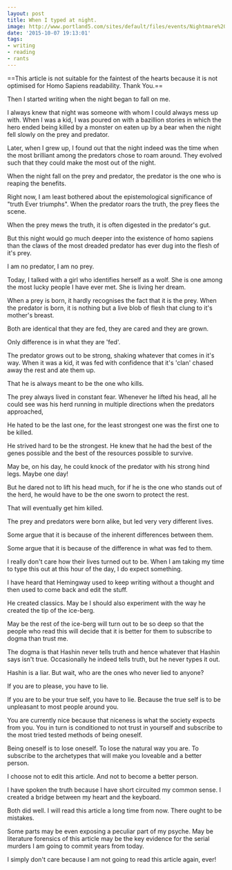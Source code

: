 ```yaml
---
layout: post
title: When I typed at night.
image: http://www.portland5.com/sites/default/files/events/Nightmare%20before%20christmas.jpg
date: '2015-10-07 19:13:01'
tags:
- writing
- reading
- rants
---
```


==This article is not suitable for the faintest of the hearts because it is not optimised for Homo Sapiens readability. Thank You.==

Then I started writing when the night began to fall on me. 

I always knew that night was someone with whom I could always mess up with. When I was a kid, I was poured on with a bazillion stories in which the hero ended being killed by a monster on eaten up by a bear when the night fell slowly on the prey and predator.

Later, when I grew up, I found out that the night indeed was the time when the most brilliant among the predators chose to roam around. They evolved such that they could make the most out of the night.

When the night fall on the prey and predator, the predator is the one who is reaping the benefits.

Right now, I am least bothered about the epistemological significance of "truth Ever triumphs". When the predator roars the truth, the prey flees the scene.

When the prey mews the truth, it is often digested in the predator's gut.

But this night would go much deeper into the existence of homo sapiens than the claws of the most dreaded predator has ever dug into the flesh of it's prey.

I am no predator, I am no prey.

Today, I talked with a girl who identifies herself as a wolf. She is one among the most lucky people I have ever met. She is living her dream.

When a prey is born, it hardly recognises the fact that it is the prey. When the predator is born, it is nothing but a live blob of flesh that clung to it's mother's breast. 

Both are identical that they are fed, they are cared and they are grown.

Only difference is in what they are 'fed'.

The predator grows out to be strong, shaking whatever that comes in it's way. When it was a kid, it was fed with confidence that it's 'clan' chased away the rest and ate them up.

That he is always meant to be the one who kills.

The prey always lived in constant fear. Whenever he lifted his head, all he could see was his herd running in multiple directions when the predators approached,

He hated to be the last one, for the least strongest one was the first one to be killed.

He strived hard to be the strongest. He knew that he had the best of the genes possible and the best of the resources possible to survive. 

May be, on his day, he could knock of the predator with his strong hind legs. Maybe one day!

But he dared not to lift his head much, for if he is the one who stands out of the herd, he would have to be the one sworn to protect the rest. 

That will eventually get him killed.

The prey and predators were born alike, but led very very different lives.  

Some argue that it is because of the inherent differences between them.

Some argue that it is because of the difference in what was fed to them.

I really don't care how their lives turned out to be. When I am taking my time to type this out at this hour of the day, I do expect something.

I have heard that Hemingway used to keep writing without a thought and then used to come back and edit the stuff.

He created classics. May be I should also experiment with the way he created the tip of the ice-berg.

May be the rest of the ice-berg will turn out to be so deep so that the people who read this will decide that it is better for them to subscribe to dogma than trust me.

The dogma is that Hashin never tells truth and hence whatever that Hashin says isn't true. Occasionally he indeed tells truth, but he never types it out. 

Hashin is a liar. But wait, who are the ones who never lied to anyone?

If you are to please, you have to lie.

If you are to be your true self, you have to lie. Because the true self is to be unpleasant to most people around you.

You are currently nice because that niceness is what the society expects from you. You in turn is conditioned to not trust in yourself and subscribe to the most tried tested methods of being oneself.

Being oneself is to lose oneself. To lose the natural way you are. To subscribe to the archetypes that will make you loveable and a better person.

I choose not to edit this article. And not to become a better person.

I have spoken the truth because I have short circuited my common sense. I created a bridge between my heart and the keyboard.

Both did well. I will read this article a long time from now. There ought to be mistakes.

Some parts may be even exposing a peculiar part of my psyche. May be literature forensics of this article may be the key evidence for the serial murders I am going to commit years from today.

I simply don't care because I am not going to read this article again, ever! 
